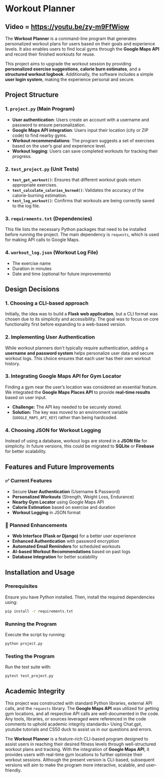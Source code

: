 # Workout Planner
## Video = https://youtu.be/zy-m9FfWiow 

The **Workout Planner** is a command-line program that generates personalized workout plans for users based on their goals and experience levels. It also enables users to find local gyms through the **Google Maps API** and record their finished workouts for reuse.

This project aims to upgrade the workout session by providing **personalized exercise suggestions**, **calorie burn estimates**, and a **structured workout logbook**. Additionally, the software includes a simple **user login system**, making the experience personal and secure.

## Project Structure

### **1. `project.py` (Main Program)**
- **User authentication**: Users create an account with a username and password to ensure personalization.
- **Google Maps API integration**: Users input their location (city or ZIP code) to find nearby gyms.
- **Workout recommendations**: The program suggests a set of exercises based on the user’s goal and experience level.
- **Workout logging**: Users can save completed workouts for tracking their progress.

### **2. `test_project.py` (Unit Tests)**
- **`test_get_workout()`**: Ensures that different workout goals return appropriate exercises.
- **`test_calculate_calories_burned()`**: Validates the accuracy of the calorie-burning estimation.
- **`test_log_workout()`**: Confirms that workouts are being correctly saved to the log file.

### **3. `requirements.txt` (Dependencies)**
This file lists the necessary Python packages that need to be installed before running the project. The main dependency is `requests`, which is used for making API calls to Google Maps.

### **4. `workout_log.json` (Workout Log File)**
- The exercise name
- Duration in minutes
- Date and time (optional for future improvements)

## Design Decisions

### **1. Choosing a CLI-based approach**
Initially, the idea was to build a **Flask web application**, but a CLI format was chosen due to its simplicity and accessibility. The goal was to focus on core functionality first before expanding to a web-based version.

### **2. Implementing User Authentication**
While workout planners don't typically require authentication, adding a **username and password system** helps personalize user data and secure workout logs. This choice ensures that each user has their own workout history.

### **3. Integrating Google Maps API for Gym Locator**
Finding a gym near the user’s location was considered an essential feature. We integrated the **Google Maps Places API** to provide **real-time results** based on user input.

- **Challenge:** The API key needed to be securely stored.
- **Solution:** The key was moved to an environment variable (`GOOGLE_MAPS_API_KEY`) rather than being hardcoded.

### **4. Choosing JSON for Workout Logging**
Instead of using a database, workout logs are stored in a **JSON file** for simplicity. In future versions, this could be migrated to **SQLite** or **Firebase** for better scalability.

## Features and Future Improvements

### ✅ **Current Features**
- Secure **User Authentication** (Username & Password)
- **Personalized Workouts** (Strength, Weight Loss, Endurance)
- **Nearby Gym Locator** using Google Maps API
- **Calorie Estimation** based on exercise and duration
- **Workout Logging** in JSON format

### 🚀 **Planned Enhancements**
- **Web Interface (Flask or Django)** for a better user experience
- **Enhanced Authentication** with password encryption
- **Automated Email Reminders** for scheduled workouts
- **AI-based Workout Recommendations** based on past logs
- **Database Integration** for better scalability

## Installation and Usage
### **Prerequisites**
Ensure you have Python installed. Then, install the required dependencies using:
```bash
pip install -r requirements.txt
```

### **Running the Program**
Execute the script by running:
```bash
python project.py
```

### **Testing the Program**
Run the test suite with:
```bash
pytest test_project.py
```

## Academic Integrity

This project was constructed with standard Python libraries, external API calls, and the `requests` library. The **Google Maps API** was utilized for getting gym locations, and all respective API calls are well-documented in the code. Any tools, libraries, or sources leveraged were referenced in the code comments to uphold academic integrity standards> Using Chat.gpt, youtube tutorials and CS50 duck to assist us in our questions and errors.


The **Workout Planner** is a feature-rich CLI-based program designed to assist users in reaching their desired fitness levels through well-structured workout plans and tracking. With the integration of **Google Maps API**, it provides users with real-time gym locations to further optimize their workout sessions. Although the present version is CLI-based, subsequent versions will aim to make the program more interactive, scalable, and user-friendly.


